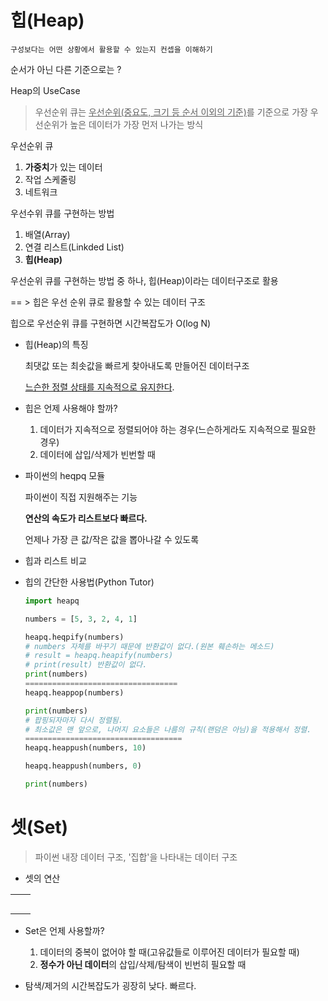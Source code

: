 # 힙(Heap)

````
구성보다는 어떤 상황에서 활용할 수 있는지 컨셉을 이해하기
````

순서가 아닌 다른 기준으로는 ?

Heap의 UseCase

> 우선순위 큐는 <u>우선순위(중요도, 크기 등 순서 이외의 기준)</u>를 기준으로 가장 우선순위가 높은 데이터가 가장 먼저 나가는 방식

우선순위 큐

1. **가중치**가 있는 데이터
2. 작업 스케줄링
3. 네트워크

우선수위 큐를 구현하는 방법

1. 배열(Array)
2. 연결 리스트(Linkded List)
3. **힙(Heap)**

우선순위 큐를 구현하는 방법 중 하나, 힙(Heap)이라는 데이터구조로 활용

== > 힙은 우선 순위 큐로 활용할 수 있는 데이터 구조

힙으로 우선순위 큐를 구현하면 시간복잡도가 O(log N)

- 힙(Heap)의 특징

  최댓값 또는 최솟값을 빠르게 찾아내도록 만들어진 데이터구조

  <u>느슨한 정렬 상태를 지속적으로 유지한다</u>.

- 힙은 언제 사용해야 할까?
  1. 데이터가 지속적으로 정렬되어야 하는 경우(느슨하게라도 지속적으로 필요한 경우)
  2. 데이터에 삽입/삭제가 빈번할 때

- 파이썬의 heqpq 모듈

  파이썬이 직접 지원해주는 기능

  **연산의 속도가 리스트보다 빠르다.**

  언제나 가장 큰 값/작은 값을 뽑아나갈 수 있도록

- 힙과 리스트 비교

- 힙의 간단한 사용법(Python Tutor)

  ```python
  import heapq
  
  numbers = [5, 3, 2, 4, 1]
  
  heapq.heqpify(numbers)
  # numbers 자체를 바꾸기 때문에 반환값이 없다.(원본 훼손하는 메소드)
  # result = heapq.heapify(numbers)
  # print(result) 반환값이 없다.
  print(numbers)
  ==================================
  heapq.heappop(numbers)
  
  print(numbers)
  # 팝핑되자마자 다시 정렬됨.
  # 최소값은 맨 앞으로, 나머지 요소들은 나름의 규칙(랜덤은 아님)을 적용해서 정렬.
  ===================================
  heapq.heappush(numbers, 10)
  
  heapq.heappush(numbers, 0)
  
  print(numbers)
  ```

  

# 셋(Set)

> 파이썬 내장 데이터 구조, '집합'을 나타내는 데이터 구조

- 셋의 연산

 |      |      |
  | ---- | ---- |
  |      |      |
  |      |      |
  |      |      |
  |      |      |
  |      |      |

- Set은 언제 사용할까?
  1. 데이터의 중복이 없어야 할 때(고유값들로 이루어진 데이터가 필요할 때)
  2. **정수가 아닌 데이터**의 삽입/삭제/탐색이 빈번히 필요할 때

- 탐색/제거의 시간복잡도가 굉장히 낮다. 빠르다.